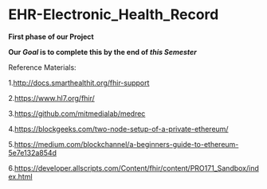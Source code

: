 # EHR-Electronic_Health_Record
**First phase of our Project**

**Our _Goal_ is to complete this by the end of _this Semester_**

Reference Materials:

1.http://docs.smarthealthit.org/fhir-support

2.https://www.hl7.org/fhir/

3.https://github.com/mitmedialab/medrec

4.https://blockgeeks.com/two-node-setup-of-a-private-ethereum/

5.https://medium.com/blockchannel/a-beginners-guide-to-ethereum-5e7e132a854d  

6.https://developer.allscripts.com/Content/fhir/content/PRO171_Sandbox/index.html
